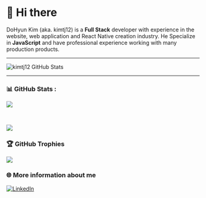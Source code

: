 # 👋 Hi there

DoHyun Kim (aka. kimtj12) is a <b>Full Stack</b> developer with experience in the website, web application and React Native creation industry. He Specialize in <b>JavaScript</b> and have professional experience working with many production products.

<hr>

<!-- ### 💻Tech Stack

![React](https://img.shields.io/badge/react-%2320232a.svg?style=for-the-badge&logo=react&logoColor=%2361DAFB)
![React Native](https://img.shields.io/badge/react_native-%2320232a.svg?style=for-the-badge&logo=react&logoColor=%2361DAFB)
![Expo](https://img.shields.io/badge/expo-1C1E24?style=for-the-badge&logo=expo&logoColor=#D04A37)
![GraphQL](https://img.shields.io/badge/-GraphQL-E10098?style=for-the-badge&logo=graphql&logoColor=white)
![TypeScript](https://img.shields.io/badge/typescript-%23007ACC.svg?style=for-the-badge&logo=typescript&logoColor=white)
![Python](https://img.shields.io/badge/python-%23007ACC.svg?style=for-the-badge&logo=python&logoColor=white)
![OpenAI](https://img.shields.io/badge/openai-%2320232a.svg?style=for-the-badge&logo=openai&logoColor=%2361DAFB) -->

![kimtj12 GitHub Stats](https://server.dooboo.io/github-stats-advanced/kimtj12)

<hr>

### 📊 GitHub Stats :

![](https://github-readme-stats.vercel.app/api?username=kimtj12&include_all_commits=true&count_private=true&show_icons=true&theme=transparent&hide_border=true)

<br/>

![](https://github-readme-stats.vercel.app/api/top-langs/?username=kimtj12&hide_border=true&include_all_commits=true&count_private=true&theme=transparent)

### 🏆 GitHub Trophies

![](https://github-profile-trophy.vercel.app/?username=kimtj12&theme=transparent&no-frame=false&no-bg=false&margin-w=4)

<!-- <img src="https://server.dooboo.io/github-trophies/kimtj12?date=02" width="720" /> -->

### 🌐 More information about me

[![LinkedIn](https://img.shields.io/badge/LinkedIn-%230077B5.svg?logo=linkedin&logoColor=white)](https://linkedin.com/in/kimtj12)
